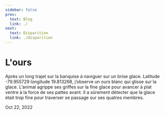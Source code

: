 ```yaml
---
sidebar: false
prev: 
  text: Blog
  link: ./
next: 
  text: Disparition
  link: ./disparition
---
```


# L'ours

Après un long trajet sur la banquise à naviguer sur un brise glace. Latitude -79.955729 longitude 19.813268, j’observe un ours blanc qui glisse sur la glace. L’animal agrippe ses griffes sur la fine glace pour avancer à plat ventre à la force de ses pattes avant. Il a sûrement détecter que la glace était trop fine pour traverser se passage sur ses quatres membres.

Oct 22, 2022
